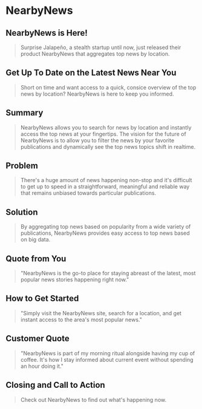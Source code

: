 # NearbyNews #

<!-- 
> This material was originally posted [here](http://www.quora.com/What-is-Amazons-approach-to-product-development-and-product-management). It is reproduced here for posterities sake.

There is an approach called "working backwards" that is widely used at Amazon. They work backwards from the customer, rather than starting with an idea for a product and trying to bolt customers onto it. While working backwards can be applied to any specific product decision, using this approach is especially important when developing new products or features.

For new initiatives a product manager typically starts by writing an internal press release announcing the finished product. The target audience for the press release is the new/updated product's customers, which can be retail customers or internal users of a tool or technology. Internal press releases are centered around the customer problem, how current solutions (internal or external) fail, and how the new product will blow away existing solutions.

If the benefits listed don't sound very interesting or exciting to customers, then perhaps they're not (and shouldn't be built). Instead, the product manager should keep iterating on the press release until they've come up with benefits that actually sound like benefits. Iterating on a press release is a lot less expensive than iterating on the product itself (and quicker!).

If the press release is more than a page and a half, it is probably too long. Keep it simple. 3-4 sentences for most paragraphs. Cut out the fat. Don't make it into a spec. You can accompany the press release with a FAQ that answers all of the other business or execution questions so the press release can stay focused on what the customer gets. My rule of thumb is that if the press release is hard to write, then the product is probably going to suck. Keep working at it until the outline for each paragraph flows. 

Oh, and I also like to write press-releases in what I call "Oprah-speak" for mainstream consumer products. Imagine you're sitting on Oprah's couch and have just explained the product to her, and then you listen as she explains it to her audience. That's "Oprah-speak", not "Geek-speak".

Once the project moves into development, the press release can be used as a touchstone; a guiding light. The product team can ask themselves, "Are we building what is in the press release?" If they find they're spending time building things that aren't in the press release (overbuilding), they need to ask themselves why. This keeps product development focused on achieving the customer benefits and not building extraneous stuff that takes longer to build, takes resources to maintain, and doesn't provide real customer benefit (at least not enough to warrant inclusion in the press release).
 -->
 
## NearbyNews is Here! ##
> Surprise Jalapeño, a stealth startup until now, just released their product NearbyNews that aggregates top news by location.

##  Get Up To Date on the Latest News Near You  ##
> Short on time and want access to a quick, consice overview of the top news by location? NearbyNews is here to keep you informed.
  
## Summary ##
> NearbyNews allows you to search for news by location and instantly access the top news at your fingertips. The vision for the future of NearbyNews is to allow you to filter the news by your favorite publications and dynamically see the top news topics shift in realtime.

## Problem ##
> There's a huge amount of news happening non-stop and it's difficult to get up to speed in a straightforward, meaningful and reliable way that remains unbiased towards particular publications.

## Solution ##
> By aggregating top news based on popularity from a wide variety of publications, NearbyNews provides easy access to top news based on big data.

## Quote from You ##
> "NearbyNews is the go-to place for staying abreast of the latest, most popular news stories happening right now."

## How to Get Started ##
> "Simply visit the NearbyNews site, search for a location, and get instant access to the area's most popular news."

## Customer Quote ##
> "NearbyNews is part of my morning ritual alongside having my cup of coffee. It's how I stay informed about current event without spending an hour doing it."

## Closing and Call to Action ##
> Check out NearbyNews to find out what's happening now.
